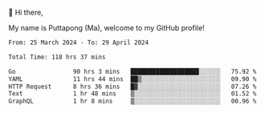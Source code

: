 👋 Hi there,

My name is Puttapong (Ma), welcome to my GitHub profile!

<!--START_SECTION:waka-->

```txt
From: 25 March 2024 - To: 29 April 2024

Total Time: 118 hrs 37 mins

Go                90 hrs 3 mins   ███████████████████░░░░░░   75.92 %
YAML              11 hrs 44 mins  ██▒░░░░░░░░░░░░░░░░░░░░░░   09.90 %
HTTP Request      8 hrs 36 mins   █▓░░░░░░░░░░░░░░░░░░░░░░░   07.26 %
Text              1 hr 48 mins    ▒░░░░░░░░░░░░░░░░░░░░░░░░   01.52 %
GraphQL           1 hr 8 mins     ▒░░░░░░░░░░░░░░░░░░░░░░░░   00.96 %
```

<!--END_SECTION:waka-->
